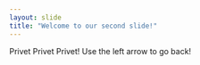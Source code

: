 ```yaml
---
layout: slide
title: "Welcome to our second slide!"
---
```

Privet Privet Privet!
Use the left arrow to go back!
